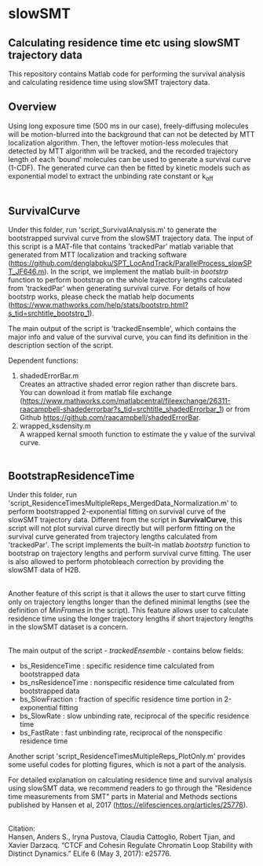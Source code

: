 # slowSMT
Calculating residence time etc using slowSMT trajectory data
------------------------------------------------------------
This repository contains Matlab code for performing the survival analysis and calculating residence time using slowSMT trajectory data.

## Overview
Using long exposure time (500 ms in our case), freely-diffusing molecules will be motion-blurred into the background that can not be detected by MTT localization algorithm. Then, the leftover motion-less molecules that detected by MTT algorithm will be tracked, and the recorded trajectory length of each 'bound' molecules can be used to generate a survival curve (1-CDF). The generated curve can then be fitted by kinetic models such as exponential model to extract the unbinding rate constant or k<sub>off</sub> <br><br>

## SurvivalCurve
Under this folder, run 'script_SurvivalAnalysis.m' to generate the bootstrapped survival curve from the slowSMT trajectory data. The input of this script is a MAT-file that contains 'trackedPar' matlab variable that generated from MTT localization and tracking software (https://github.com/denglabpku/SPT_LocAndTrack/ParallelProcess_slowSPT_JF646.m). In the script, we implement the matlab built-in _bootstrp_ function to perform bootstrap on the whole trajectory lengths calculated from 'trackedPar' when generating survival curve. For details of how bootstrp works, please check the matlab help documents (https://www.mathworks.com/help/stats/bootstrp.html?s_tid=srchtitle_bootstrp_1).<br>

The main output of the script is 'trackedEnsemble', which contains the major info and value of the survival curve, you can find its definition in the description section of the script.

Dependent functions:
1) shadedErrorBar.m <br>
Creates an attractive shaded error region rather than discrete bars.<br>
You can download it from matlab file exchange (https://www.mathworks.com/matlabcentral/fileexchange/26311-raacampbell-shadederrorbar?s_tid=srchtitle_shadedErrorbar_1) or from Github https://github.com/raacampbell/shadedErrorBar.
2) wrapped_ksdensity.m <br>
A wrapped kernal smooth function to estimate the y value of the survival curve.<br><br>


## BootstrapResidenceTime
Under this folder, run 'script_ResidenceTimesMultipleReps_MergedData_Normalization.m' to perform bootstrapped 2-exponential fitting on survival curve of the slowSMT trajectory data. Different from the script in <b>SurvivalCurve</b>, this script will not plot survival curve directly but will perform fitting on the survival curve generated from trajectory lengths calculated from 'trackedPar'. The script implements the built-in matlab _bootstrp_ function to bootstrap on trajectory lengths and perform survival curve fitting. The user is also allowed to perform photobleach correction by providing the slowSMT data of H2B. <br><br>

Another feature of this script is that it allows the user to start curve fitting only on trajectory lengths longer than the defined minimal lengths (see the definition of _MinFrames_ in the script). This feature allows user to calculate residence time using the longer trajectory lengths if short trajectory lengths in the slowSMT dataset is a concern. <br><br>

The main output of the script - _trackedEnsemble_ - contains below fields:
* bs_ResidenceTime : specific residence time calculated from bootstrapped data
* bs_nsResidenceTime : nonspecific residence time calculated from bootstrapped data
* bs_SlowFraction : fraction of specific residence time portion in 2-exponential fitting
* bs_SlowRate : slow unbinding rate, reciprocal of the specific residence time
* bs_FastRate : fast unbinding rate, reciprocal of the nonspecific residence time

Another script 'script_ResidenceTimesMultipleReps_PlotOnly.m' provides some useful codes for plotting figures, which is not a part of the analysis.

For detailed explanation on calculating residence time and survival analysis using slowSMT data, we recommend readers to go through the "Residence time measurements from SMT" parts in Material and Methods sections published by Hansen et al, 2017 (https://elifesciences.org/articles/25776). <br><br>

Citation:<br>
Hansen, Anders S., Iryna Pustova, Claudia Cattoglio, Robert Tjian, and Xavier Darzacq. “CTCF and Cohesin Regulate Chromatin Loop Stability with Distinct Dynamics.” ELife 6 (May 3, 2017): e25776.


